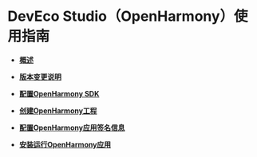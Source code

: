 # DevEco Studio（OpenHarmony）使用指南



- **[概述](deveco-studio-overview.md)**

- **[版本变更说明](deveco-studio-release-notes.md)**

- **[配置OpenHarmony SDK](configuring-openharmony-sdk.md)**

- **[创建OpenHarmony工程](create-openharmony-project.md)**

- **[配置OpenHarmony应用签名信息](configuring-openharmony-app-signature.md)**

- **[安装运行OpenHarmony应用](installing-openharmony-app.md)**